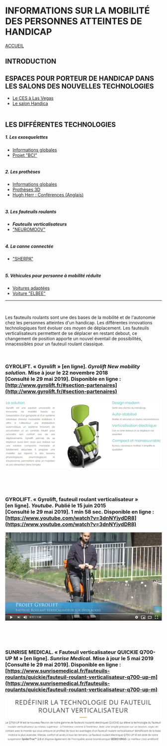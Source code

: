 # INFORMATIONS SUR LA MOBILITÉ DES PERSONNES ATTEINTES DE HANDICAP 
[ACCUEIL](index.md)
## INTRODUCTION  

## ESPACES POUR PORTEUR DE HANDICAP DANS LES SALONS DES NOUVELLES TECHNOLOGIES 
* [Le CES à Las Vegas](ces.md)
* [Le salon Handica](handica.md)
<br/> <br/>
## LES DIFFÉRENTES TECHNOLOGIES
##### 1. Les exosquelettes 
- [Informations globales](exoprésent.md)
- [Projet "BCI"](BCI.md)
<br/><br/>
##### 2. Les prothèses
- [Informations globales](Prothèseinfo.md)
- [Prothèses 3D](Prothèse3D.md)
- [Hugh Herr : Conférences (Anglais)](Hughvidéo.md)
<br/><br/>
##### 3. Les fauteuils roulants
- **_Fauteuils verticalisateurs_**
- ["NEUROMOOV"](Neuromoov.md)
<br/><br/>
##### 4. La canne connectée
- ["SHERPA"](Canneconnectée.md)
<br/><br/>
##### 5. Véhicules pour personne à mobilité réduite
- [Voitures adaptées](Voitureadaptée.md)
- [Voiture "ELBEE"](Elbee.md)

----------------------------------------------------------
<br/>

Les fauteuils roulants sont une des bases de la mobilité et de l'autonomie chez les personnes atteintes d'un handicap. Les différentes innovations technologiques font évoluer ces moyen de déplacement. Les fauteuils verticalisateurs permettent de se déplacer en restant debout, ce changement de position apporte un nouvel éventail de possibilités, innacessibles pour un fauteuil roulant classique. 

<br/>

### GYROLIFT. « Gyrolift » [en ligne].  _Gyrolift New mobility solution._ Mise à jour le 22 novembre 2018 [Consulté le 29 mai 2019]. Disponible en ligne : [http://www.gyrolift.fr/#section-partenaires](http://www.gyrolift.fr/#section-partenaires)
![Fauteuil1.PNG](images/Fauteuil1.PNG "Fauteuil Gyriloft")

<br/><br/><br/>

### GYROLIFT. « Gyrolift, fauteuil roulant verticalisateur » [en ligne]. _Youtube._ Publié le 15 juin 2015 [Consulté le 29 mai 2019]. 1 min 58 sec. Disponible en ligne : [https://www.youtube.com/watch?v=3dnNYjydDR8](https://www.youtube.com/watch?v=3dnNYjydDR8)
![Fauteuil2.PNG](images/Fauteuil2.PNG "Gyriloft sur Youtube")

<br/><br/><br/>

### SUNRISE MEDICAL. « Fauteuil verticalisateur QUICKIE Q700-UP M »   [en ligne]. _Sunrise Medical._ Mise à jour le 5 mai 2019 [Consulté le 29 mai 2019]. Disponible en ligne : [https://www.sunrisemedical.fr/fauteuils-roulants/quickie/fauteuil-roulant-verticalisateur-q700-up-m](https://www.sunrisemedical.fr/fauteuils-roulants/quickie/fauteuil-roulant-verticalisateur-q700-up-m)
![Fauteuil3.PNG](images/Fauteuil3.PNG "Le QUICKIE Q700-UP M ")
